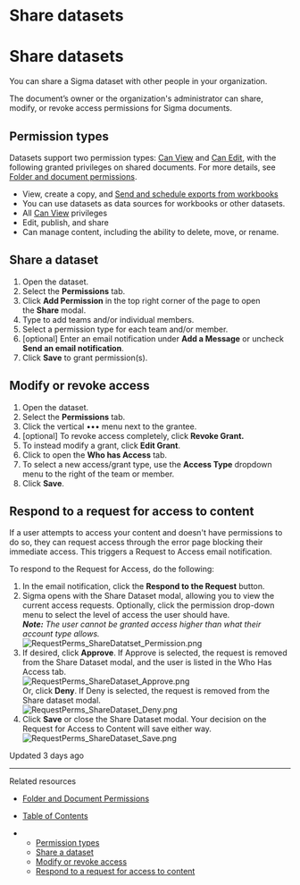 # Share datasets

# Share datasets

You can share a Sigma dataset with other people in your organization.

The document’s owner or the organization's administrator can share, modify, or revoke access permissions for Sigma documents.

## Permission types

Datasets support two permission types: [Can View](/docs/share-datasets) and [Can Edit](/docs/share-datasets), with the following granted privileges on shared documents. For more details, see [Folder and document permissions](/docs/folder-and-document-permissions).

* View, create a copy, and [Send and schedule exports from workbooks](/docs/send-and-schedule-exports-from-workbooks)
* You can use datasets as data sources for workbooks or other datasets.
* All [Can View](/docs/share-datasets) privileges
* Edit, publish, and share
* Can manage content, including the ability to delete, move, or rename.

## Share a dataset

1. Open the dataset.
2. Select the **Permissions** tab.
3. Click **Add Permission** in the top right corner of the page to open the **Share** modal.
4. Type to add teams and/or individual members.
5. Select a permission type for each team and/or member.
6. [optional] Enter an email notification under **Add a Message** or uncheck **Send an email notification**.
7. Click **Save** to grant permission(s).

## Modify or revoke access

1. Open the dataset.
2. Select the **Permissions** tab.
3. Click the vertical ••• menu next to the grantee.
4. [optional] To revoke access completely, click **Revoke Grant.**
5. To instead modify a grant, click **Edit Grant**.
6. Click to open the **Who has Access** tab.
7. To select a new access/grant type, use the **Access Type** dropdown menu to the right of the team or member.
8. Click **Save**.

## Respond to a request for access to content

If a user attempts to access your content and doesn't have permissions to do so, they can request access through the error page blocking their immediate access. This triggers a Request to Access email notification.

To respond to the Request for Access, do the following:

1. In the email notification, click the **Respond to the Request** button.
2. Sigma opens with the Share Dataset modal, allowing you to view the current access requests. Optionally, click the permission drop-down menu to select the level of access the user should have.  
   ***Note:** The user cannot be granted access higher than what their account type allows.*  
   ![RequestPerms_ShareDatatset_Permission.png](https://files.readme.io/29cd3be-1.png)
3. If desired, click **Approve**. If Approve is selected, the request is removed from the Share Dataset modal, and the user is listed in the Who Has Access tab.  
   ![RequestPerms_ShareDataset_Approve.png](https://files.readme.io/a351e76-2.png)  
   Or, click **Deny**. If Deny is selected, the request is removed from the Share dataset modal.   
   ![RequestPerms_ShareDataset_Deny.png](https://files.readme.io/e5ef7ea-3.png)
4. Click **Save** or close the Share Dataset modal. Your decision on the Request for Access to Content will save either way.  
   ![RequestPerms_ShareDataset_Save.png](https://files.readme.io/a77a964-4.png)

Updated 3 days ago

---

Related resources

* [Folder and Document Permissions](/docs/folder-and-document-permissions)

* [Table of Contents](#)
* + [Permission types](#permission-types)
  + [Share a dataset](#share-a-dataset)
  + [Modify or revoke access](#modify-or-revoke-access)
  + [Respond to a request for access to content](#respond-to-a-request-for-access-to-content)